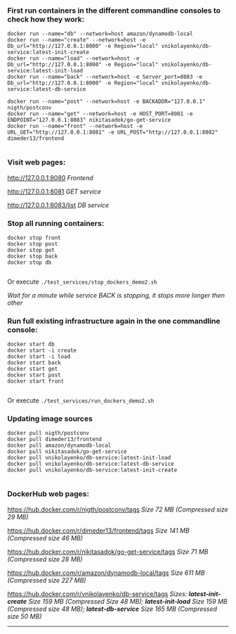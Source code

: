 ### First run containers in the different commandline consoles to check how they work:
```
docker run --name="db" --network=host amazon/dynamodb-local
docker run --name="create" --network=host -e Db_url="http://127.0.0.1:8000" -e Region="local" vnikolayenko/db-service:latest-init-create
docker run --name="load" --network=host -e Db_url="http://127.0.0.1:8000" -e Region="local" vnikolayenko/db-service:latest-init-load
docker run --name="back" --network=host -e Server_port=8083 -e Db_url="http://127.0.0.1:8000" -e Region="local" vnikolayenko/db-service:latest-db-service

docker run --name="post" --network=host -e BACKADDR="127.0.0.1" nigth/postconv
docker run --name="get" --network=host -e HOST_PORT=8081 -e ENDPOINT="127.0.0.1:8083" nikitasadok/go-get-service
docker run --name="front" --network=host -e URL_GET="http://127.0.0.1:8081" -e URL_POST="http://127.0.0.1:8082" dimeder13/frontend
 
```
### Visit web pages:

http://127.0.0.1:8080 _Frontend_

http://127.0.0.1:8081 _GET service_

http://127.0.0.1:8083/list _DB service_

### Stop all running containers:
```
docker stop front
docker stop post
docker stop get
docker stop back
docker stop db
 
```
Or execute `./test_services/stop_dockers_demo2.sh`

_Wait for a minute while service BACK is stopping, it stops more longer then other_
### Run full existing infrastructure again in the one commandline console:
```
docker start db
docker start -i create
docker start -i load
docker start back
docker start get
docker start post
docker start front
 
```
Or execute `./test_services/run_dockers_demo2.sh`

### Updating image sources
```
docker pull nigth/postconv
docker pull dimeder13/frontend
docker pull amazon/dynamodb-local
docker pull nikitasadok/go-get-service
docker pull vnikolayenko/db-service:latest-init-load
docker pull vnikolayenko/db-service:latest-db-service
docker pull vnikolayenko/db-service:latest-init-create
 
```
### DockerHub web pages:

https://hub.docker.com/r/nigth/postconv/tags _Size 72 MB (Compressed size 29 MB)_

https://hub.docker.com/r/dimeder13/frontend/tags _Size 141 MB (Compressed size 46 MB)_

https://hub.docker.com/r/nikitasadok/go-get-service/tags _Size 71 MB (Compressed size 28 MB)_

https://hub.docker.com/r/amazon/dynamodb-local/tags _Size 611 MB (Compressed size 227 MB)_

https://hub.docker.com/r/vnikolayenko/db-service/tags  _Sizes: **latest-init-create** Size 159 MB (Compressed Size 48 MB); 
**latest-init-load** Size 159 MB (Compressed size 48 MB); **latest-db-service** Size 165 MB (Compressed size 50 MB)_
___

